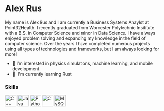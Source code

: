 <!---
Alexander-Rus/Alexander-Rus is a ✨ special ✨ repository because its `README.md` (this file) appears on your GitHub profile.
You can click the Preview link to take a look at your changes.
--->


Alex Rus
=========================

My name is Alex Rus and I am currently a Business Systems Anaylst at Point32Health. I recently graduated from Worcester Polytechnic Insititute with a B.S. in Computer Science and minor in Data Science. I have always enjoyed problem solving and expanding my knowledge in the field of computer science. Over the years I have completed numerous projects using all types of technologies and frameworks, but I am always looking for more!
*   👀 I’m interested in physics simulations, machine learning, and mobile development. 
*   🧠  I'm currently learning Rust

### Skills

<p align="left">
<a href="https://docs.microsoft.com/en-us/cpp/?view=msvc-170" target="_blank" rel="noreferrer"><img src="https://raw.githubusercontent.com/danielcranney/readme-generator/main/public/icons/skills/cplusplus-colored.svg" width="36" height="36" alt="C++" /></a>
<a href="https://www.oracle.com/java/" target="_blank" rel="noreferrer"><img src="https://raw.githubusercontent.com/danielcranney/readme-generator/main/public/icons/skills/java-colored.svg" width="36" height="36" alt="Java" /></a>
<a href="https://www.python.org/" target="_blank" rel="noreferrer"><img src="https://raw.githubusercontent.com/danielcranney/readme-generator/main/public/icons/skills/python-colored.svg" width="36" height="36" alt="Python" /></a>
<a href="https://docs.microsoft.com/en-us/cpp/?view=msvc-170" target="_blank" rel="noreferrer"><img src="https://raw.githubusercontent.com/danielcranney/readme-generator/main/public/icons/skills/c-colored.svg" width="36" height="36" alt="C" /></a>
<a href="https://www.mysql.com/" target="_blank" rel="noreferrer"><img src="https://raw.githubusercontent.com/danielcranney/readme-generator/main/public/icons/skills/mysql-colored.svg" width="36" height="36" alt="MySQL" /></a>
</p>
                    
